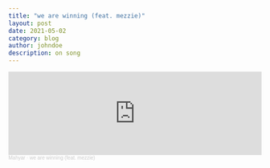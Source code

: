 ```yaml
---
title: "we are winning (feat. mezzie)"
layout: post
date: 2021-05-02
category: blog
author: johndoe
description: on song
---
```


<iframe width="100%" height="166" scrolling="no" frameborder="no" allow="autoplay" src="https://w.soundcloud.com/player/?url=https%3A//api.soundcloud.com/tracks/1041061876&color=%232e3a46&auto_play=false&hide_related=false&show_comments=true&show_user=true&show_reposts=false&show_teaser=true"></iframe><div style="font-size: 10px; color: #cccccc;line-break: anywhere;word-break: normal;overflow: hidden;white-space: nowrap;text-overflow: ellipsis; font-family: Interstate,Lucida Grande,Lucida Sans Unicode,Lucida Sans,Garuda,Verdana,Tahoma,sans-serif;font-weight: 100;"><a href="https://soundcloud.com/amusicated95" title="Mahyar" target="_blank" style="color: #cccccc; text-decoration: none;">Mahyar</a> · <a href="https://soundcloud.com/amusicated95/we-are-winning-feat-mezzie" title="we are winning (feat. mezzie)" target="_blank" style="color: #cccccc; text-decoration: none;">we are winning (feat. mezzie)</a></div>